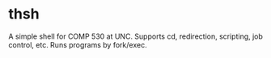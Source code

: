 # thsh
A simple shell for COMP 530 at UNC.
Supports cd, redirection, scripting, job control, etc.
Runs programs by fork/exec.


